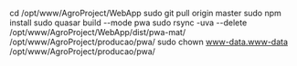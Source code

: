 
cd /opt/www/AgroProject/WebApp
sudo git pull origin master
sudo npm install
sudo quasar build --mode pwa
sudo rsync -uva --delete /opt/www/AgroProject/WebApp/dist/pwa-mat/ /opt/www/AgroProject/producao/pwa/
sudo chown www-data.www-data /opt/www/AgroProject/producao/pwa/

